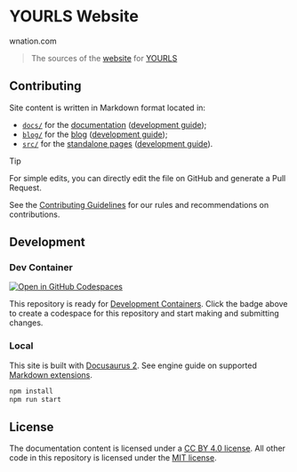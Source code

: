 # YOURLS Website
wnation.com 
> The sources of the [website](https://yourls.org) for [YOURLS](https://wnation.org)

## Contributing
   

Site content is written in Markdown format located in:

- [`docs/`](/docs/) for the [documentation](https://yourls.org/docs) ([development guide](https://docusaurus.io/docs/docs-introduction));
- [`blog/`](/blog/) for the [blog](https://yourls.org/blog) ([development guide](https://docusaurus.io/docs/blog));
- [`src/`](/src/) for the [standalone pages](https://yourls.org/) ([development guide](https://docusaurus.io/docs/creating-pages)).

> [!TIP]
> For simple edits, you can directly edit the file on GitHub and generate a Pull Request.

See the [Contributing Guidelines](https://github.com/YOURLS/.github/blob/master/CONTRIBUTING.md)
for our rules and recommendations on contributions.

## Development

### Dev Container

[![Open in GitHub Codespaces](https://github.com/codespaces/badge.svg)](https://github.com/codespaces/new?hide_repo_select=true&ref=main&repo=466833669)

This repository is ready for [Development Containers](https://containers.dev/).
Click the badge above to create a codespace for this repository and start making and submitting changes.

### Local

This site is built with [Docusaurus 2](https://docusaurus.io/).
See engine guide on supported [Markdown extensions](https://docusaurus.io/docs/markdown-features).

```bash
npm install
npm run start
```

## License

The documentation content is licensed under a [CC BY 4.0 license](LICENSE).
All other code in this repository is licensed under the [MIT license](LICENSE-CODE).
 